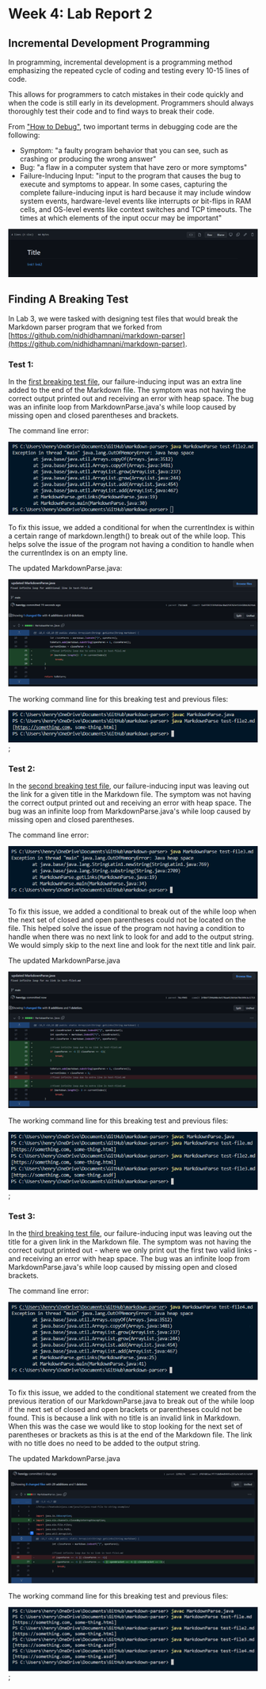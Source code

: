 # Week 4: Lab Report 2

## Incremental Development Programming
In programming, incremental development is a programming method emphasizing the repeated cycle of coding and testing every 10-15 lines of code.

This allows for programmers to catch mistakes in their code quickly and when the code is still early in its development. Programmers should always thoroughly test their code and to find ways to break their code.

From ["How to Debug"](https://blog.regehr.org/archives/199), two important terms in debugging code are the following:
- Symptom: "a faulty program behavior that you can see, such as crashing or producing the wrong answer"
- Bug: "a flaw in a computer system that have zero or more symptoms"
- Failure-Inducing Input: "input to the program that causes the bug to execute and symptoms to appear. In some cases, capturing the complete failure-inducing input is hard because it may include window system events, hardware-level events like interrupts or bit-flips in RAM cells, and OS-level events like context switches and TCP timeouts. The times at which elements of the input occur may be important"

![](lab3Screenshots/file1.png)

## Finding A Breaking Test
In Lab 3, we were tasked with designing test files that would break the Markdown parser program that we forked from [https://github.com/nidhidhamnani/markdown-parser](https://github.com/nidhidhamnani/markdown-parser).

### Test 1:
In the [first breaking test file](https://github.com/henrigy/markdown-parser/commit/75b3a682c274fe986d6a260f09a463bb7ce7a739), our failure-inducing input was an extra line added to the end of the Markdown file. The symptom was not having the correct output printed out and receiving an error with heap space. The bug was an infinite loop from MarkdownParse.java's while loop caused by missing open and closed parentheses and brackets.

The command line error:

![error1](lab3Screenshots/error1.png)

To fix this issue, we added a conditional for when the currentIndex is within a certain range of markdown.length() to break out of the while loop. This helps solve the issue of the program not having a condition to handle when the currentIndex is on an empty line.

The updated MarkdownParse.java:

![updated1](lab3Screenshots/updatedError1.png)

The working command line for this breaking test and previous files:

![working1](lab3Screenshots/working1.png);

### Test 2:
In the [second breaking test file](https://github.com/henrigy/markdown-parser/commit/76cf945592be8639a387d57dae45db7684e336f2), our failure-inducing input was leaving out the link for a given title in the Markdown file. The symptom was not having the correct output printed out and receiving an error with heap space. The bug was an infinite loop from MarkdownParse.java's while loop caused by missing open and closed parentheses.

The command line error:

![error2](lab3Screenshots/error2.png)

To fix this issue, we added a conditional to break out of the while loop when the next set of closed and open parentheses could not be located on the file. This helped solve the issue of the program not having a condition to handle when there was no next link to look for and add to the output string. We would simply skip to the next line and look for the next title and link pair.

The updated MarkdownParse.java

![updated2](lab3Screenshots/updatedError2.png)

The working command line for this breaking test and previous files:

![working2](lab3Screenshots/working2.png);


### Test 3:
In the [third breaking test file](https://github.com/henrigy/markdown-parser/commit/287dad48c71d1277d98c2d39915a3cfc0dce60ef), our failure-inducing input was leaving out the title for a given link in the Markdown file. The symptom was not having the correct output printed out - where we only print out the first two valid links - and receiving an error with heap space. The bug was an infinite loop from MarkdownParse.java's while loop caused by missing open and closed brackets.

The command line error:

![error3](lab3Screenshots/error3.png)

To fix this issue, we added to the conditional statement we created from the previous iteration of our MarkdownParse.java to break out of the while loop if the next set of closed and open brackets or parentheses could not be found. This is because a link with no title is an invalid link in Markdown. When this was the case we would like to stop looking for the next set of parentheses or brackets as this is at the end of the Markdown file. The link with no title does no need to be added to the output string.

The updated MarkdownParse.java

![updated3](lab3Screenshots/updatedError3V2.png)

The working command line for this breaking test and previous files:

![working3](lab3Screenshots/working3V2.png);